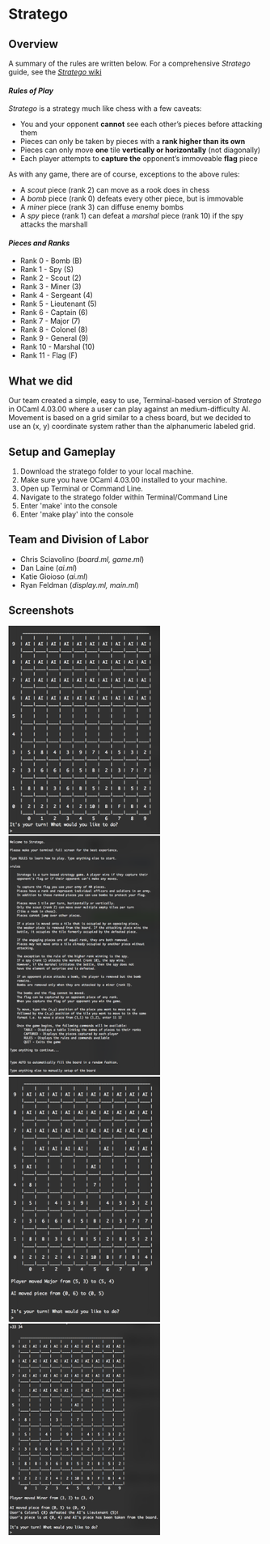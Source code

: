 # Stratego

## **Overview**
A summary of the rules are written below. For a comprehensive *Stratego* guide, see the [*Stratego* wiki](https://en.wikipedia.org/wiki/Stratego)

#### *Rules of Play*
*Stratego* is a strategy much like chess with a few caveats:
* You and your opponent **cannot** see each other’s pieces before attacking them
* Pieces can only be taken by pieces with a **rank higher than its own**
* Pieces can only move **one** tile **vertically or horizontally** (not diagonally)
* Each player attempts to **capture the** opponent’s immoveable **flag** piece

As with any game, there are of course, exceptions to the above rules: 
* A *scout* piece (rank 2) can move as a rook does in chess
* A *bomb* piece (rank 0) defeats every other piece, but is immovable
* A *miner* piece (rank 3) can diffuse enemy bombs
* A *spy* piece (rank 1) can defeat a *marshal* piece (rank 10) if the spy attacks the marshall 

#### *Pieces and Ranks*
* Rank 0 -  Bomb (B)
* Rank 1 - Spy (S)
* Rank 2 -  Scout (2) 
* Rank 3 - Miner (3)
* Rank 4 - Sergeant (4) 
* Rank 5 - Lieutenant (5)
* Rank 6 - Captain (6) 
* Rank 7 - Major (7) 
* Rank 8 - Colonel (8) 
* Rank 9 - General (9) 
* Rank 10 - Marshal (10) 
* Rank 11 - Flag (F) 

## **What we did**
Our team created a simple, easy to use, Terminal-based version of *Stratego* in OCaml 4.03.00 where a user can play against an medium-difficulty AI. Movement is based on a grid similar to a chess board, but we decided to use an (x, y) coordinate system rather than the alphanumeric labeled grid. 

## **Setup and Gameplay**
1. Download the stratego folder to your local machine.
2. Make sure you have OCaml 4.03.00 installed to your machine. 
3. Open up Terminal or Command Line.
4. Navigate to the stratego folder within Terminal/Command Line
5. Enter 'make' into the console
5. Enter 'make play' into the console

## **Team and Division of Labor**
* Chris Sciavolino (*board.ml, game.ml*)
* Dan Laine (*ai.ml*)
* Katie Gioioso (*ai.ml*)
* Ryan Feldman (*display.ml, main.ml*)

## **Screenshots**
<img src="/screenshots/startBoard.png" width="300" /> <img src="/screenshots/intro.png" width="300" /> <img src="/screenshots/movement.png" width="300" /> <img src="/screenshots/conflict.png" width="300" /> 
